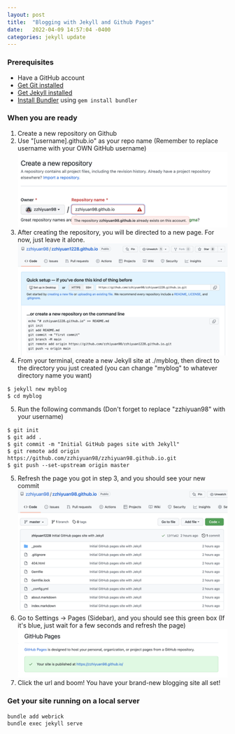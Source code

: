 ```yaml
---
layout: post
title:  "Blogging with Jekyll and Github Pages"
date:   2022-04-09 14:57:04 -0400
categories: jekyll update
---
```

### Prerequisites
- Have a GitHub account
- [Get Git installed]
- [Get Jekyll installed]
- [Install Bundler] using `gem install bundler`

### When you are ready
1. Create a new repository on Github
2. Use "\[username\].github.io" as your repo name (Remember to replace username with your OWN GitHub username)
![name-repo](/assets/set-name.png)
3. After creating the repository, you will be directed to a new page. For now, just leave it alone.
![new-page](/assets/new-page.png)
4. From your terminal, create a new Jekyll site at ./myblog, then direct to the directory you just created (you can change "myblog" to whatever directory name you want)
```shell
$ jekyll new myblog
$ cd myblog
```
5. Run the following commands (Don't forget to replace "zzhiyuan98" with your username)
```shell
$ git init
$ git add .
$ git commit -m "Initial GitHub pages site with Jekyll"
$ git remote add origin https://github.com/zzhiyuan98/zzhiyuan98.github.io.git
$ git push --set-upstream origin master
```
5. Refresh the page you got in step 3, and you should see your new commit
![refresh-results](/assets/refresh.png)
6. Go to Settings -> Pages (Sidebar), and you should see this green box (If it's blue, just wait for a few seconds and refresh the page)
![Alt Text](/assets/settings-pages.png)
7. Click the url and boom! You have your brand-new blogging site all set!

### Get your site running on a local server
```shell
bundle add webrick
bundle exec jekyll serve
```

[Get Git installed]: https://github.com/git-guides/install-git
[Get Jekyll installed]: https://jekyllrb.com/docs/installation/
[Install Bundler]: https://jekyllrb.com/docs/ruby-101/#gems
